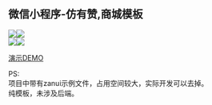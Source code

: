 ## 微信小程序-仿有赞,商城模板  

![](http://oiivm9udq.bkt.clouddn.com/xcx/cakejpg05.jpg)![](http://oiivm9udq.bkt.clouddn.com/xcx/cakejpg06.jpg)  
![](http://oiivm9udq.bkt.clouddn.com/xcx/cakejpg07.jpg)![](http://oiivm9udq.bkt.clouddn.com/xcx/cakejpg08.jpg)  
  
[演示DEMO](http://oiivm9udq.bkt.clouddn.com/xcx/cakeVideo.mp4)  
  
PS:  
项目中带有zanui示例文件，占用空间较大，实际开发可以去掉。  
纯模板，未涉及后端。

